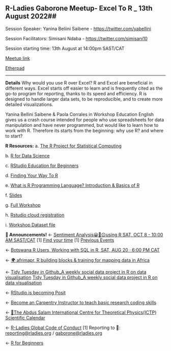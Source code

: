 ## R-Ladies Gaborone Meetup-  Excel To R _ 13th August 2022##

Session Speaker: Yanina Beliini Saibene - https://twitter.com/yabellini

Session Facilitators: Simisani Ndaba - https://twitter.com/simisani10

Session starting time: 13th August at 14:00pm SAST/CAT

[Meetup link](https://www.meetup.com/rladies-gaborone/events/286104389/)

[Etherpad](https://etherpad.p2pu.org/p/ExcelToR_13_08_2022)

----------------------------------------------------------------------------------------------------------------------------------   
**Details**
Why would you use R over Excel?
R and Excel are beneficial in different ways. Excel starts off easier to learn and is frequently cited as the go-to program for reporting, thanks to its speed and efficiency. R is designed to handle larger data sets, to be reproducible, and to create more detailed visualizations.

Yanina Bellini Saibene & Paola Corrales in Workshop Education English gives us a crash course intended for people who use spreadsheets for data manipulation and have never programmed, but would like to learn how to work with R. Therefore its starts from the beginning: why use R? and where to start?

**R Resources:** 
a. [The R Project for Statistical Computing](https://www.r-project.org/)

b. [R for Data Science](https://r4ds.had.co.nz/)

c. [RStudio Education for Beginners](https://education.rstudio.com/learn/beginner/)

d. [Finding Your Way To R](https://education.rstudio.com/learn/)

e. [What is R Programming Language? Introduction & Basics of R](https://www.guru99.com/r-programming-introduction-basics.html)

f. [Slides](https://docs.google.com/presentation/d/1QQefilm9_QL9Aq7niYDmYoPYKLLiDd_aUuo7NRrfUpA/edit?usp=sharing)

g. [Full Workshop](https://yabellini.netlify.app/courses/fromspreadsheettor/)

h. [Rstudio cloud registration](https://rstudio.cloud/content/3174865)

i. [Workshop Dataset file](https://yabellini.github.io/fromSpreadSheetToR/rstudio-project-penguins.zip)


**📢 Announcements!**
<- [Sentiment Analysis😀🤔☹️using R SAT, OCT 8 - 10:00 AM SAST/CAT](https://www.meetup.com/rladies-gaborone/events/286102816/)
    [1] [Find your time](https://www.timeanddate.com/worldclock/fixedtime.html?msg=Sentiment+Analysis+using+R+%F0%9F%98%80%F0%9F%A4%94%E2%98%B9%EF%B8%8F&iso=20221008T12&ah=1)
    [1] [Previous Events](https://www.youtube.com/channel/UCMzxf1PB54mTnWJVE8xdGlw)

<- [Botswana R Users, Working with SQL in R, SAT, AUG 20 · 6:00 PM CAT](https://www.meetup.com/botswana-r-users/events/287299746/)

<- [🌍 afrimapr, R building blocks & training for mapping data in Africa](https://twitter.com/afrimapr)

<- [Tidy Tuesday in Github_A weekly social data project in R on data visualisation](https://github.com/rfordatascience/tidytuesday)
   [Tidy Tuesday in Github_A weekly social data project in R on data visualisation](https://twitter.com/tidytuesday_bot?lang=en)

<- [RStudio is becoming Posit](https://www.rstudio.com/blog/rstudio-is-becoming-posit/)

<- [Become an Carpentry Instructor to teach basic research coding skills](https://carpentries.org/become-instructor/)
 
<- [📆The Abdus Salam International Centre for Theoretical Physics(ICTP) Scientific Calendar](https://www.ictp.it/scientific-calendar.aspx)

<- [R-Ladies Global Code of Conduct](https://rladies.org/code-of-conduct/#:~:text=R%2DLadies%20is%20dedicated%20to,lists%2C%20both%20online%20and%20offline)
      [1] Reporting to  📧: reporting@rladies.org  /  gaborone@rladies.org
      
<- [R for Beginners](https://education.rstudio.com/learn/)

